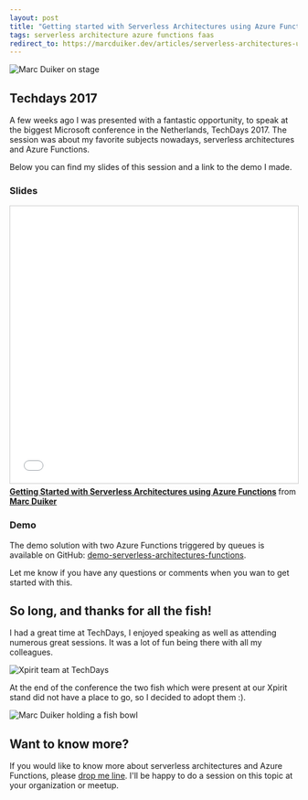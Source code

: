 ```yaml
---
layout: post
title: "Getting started with Serverless Architectures using Azure Functions"
tags: serverless architecture azure functions faas
redirect_to: https://marcduiker.dev/articles/serverless-architectures-using-azure-functions
---
```


<img class="u-max-full-width" itemprop="image" src="{{ site.url }}/assets/2017/10/19/marcduiker-on-stage.jpg" alt="Marc Duiker on stage">

## Techdays 2017

A few weeks ago I was presented with a fantastic opportunity, to speak at the biggest Microsoft conference in the Netherlands, TechDays 2017. The session was about my favorite subjects nowadays, serverless architectures and Azure Functions.

Below you can find my slides of this session and a link to the demo I made.

<!--more-->

### Slides

<iframe src="//www.slideshare.net/slideshow/embed_code/key/EmrsTtxYb6Hwgw" width="595" height="485" frameborder="0" marginwidth="0" marginheight="0" scrolling="no" style="border:1px solid #CCC; border-width:1px; margin-bottom:5px; max-width: 100%;" allowfullscreen> </iframe> <div style="margin-bottom:5px"> <strong> <a href="//www.slideshare.net/marcduiker/getting-started-with-serverless-architectures-using-azure-functions-80755768" title="Getting Started with Serverless Architectures using Azure Functions" target="_blank">Getting Started with Serverless Architectures using Azure Functions</a> </strong> from <strong><a href="https://www.slideshare.net/marcduiker" target="_blank">Marc Duiker</a></strong> </div>

### Demo

The demo solution with two Azure Functions triggered by queues is available on GitHub: [demo-serverless-architectures-functions](https://github.com/marcduiker/demos-serverless-architectures-functions).

Let me know if you have any questions or comments when you wan to get started with this.

## So long, and thanks for all the fish!

I had a great time at TechDays, I enjoyed speaking as well as attending numerous great sessions. It was a lot of fun being there with all my colleagues.

<img class="u-max-full-width" itemprop="image" src="{{ site.url }}/assets/2017/10/19/xpirit-team.jpg" alt="Xpirit team at TechDays">

At the end of the conference the two fish which were present at our Xpirit stand did not have a place to go, so I decided to adopt them :).

<img class="u-max-full-width" itemprop="image" src="{{ site.url }}/assets/2017/10/19/marcduiker-with-fish.jpg" alt="Marc Duiker holding a fish bowl">

## Want to know more?

If you would like to know more about serverless architectures and Azure Functions, please [drop me line](mailto:mduiker@xpirit.com). I'll be happy to do a session on this topic at your organization or meetup.